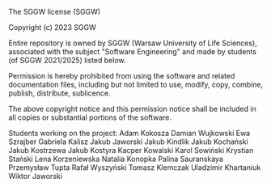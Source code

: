 The SGGW license (SGGW)

Copyright (c) 2023 SGGW

Entire repository is owned by SGGW (Warsaw University of Life Sciences),
associated with the subject "Software Engineering" and made by students
(of SGGW 2021/2025) listed below.

Permission is hereby prohibited from using the software and related
documentation files, including but not limited to use, modify, copy,
combine, publish, distribute, sublicence.

The above copyright notice and this permission notice shall be included in all
copies or substantial portions of the software.

Students working on the project:
Adam Kokosza
Damian Wujkowski
Ewa Szrajber
Gabriela Kalisz
Jakub Jaworski
Jakub Kindlik
Jakub Kochański
Jakub Kostrzewa
Jakub Kostyra
Kacper Kowalski
Karol Sowiński
Krystian Stański
Lena Korzeniewska
Natalia Konopka
Palina Sauranskaya
Przemysław Tupta
Rafał Wyszyński
Tomasz Klemczak
Uladzimir Khartaniuk
Wiktor Jaworski
